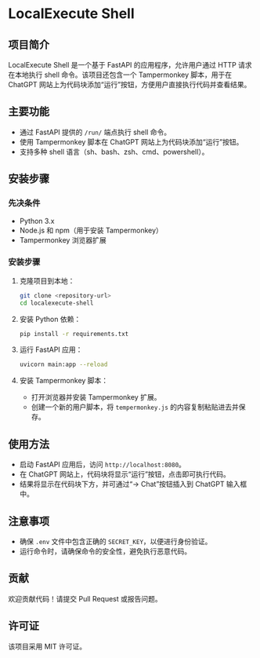 # LocalExecute Shell

## 项目简介

LocalExecute Shell 是一个基于 FastAPI 的应用程序，允许用户通过 HTTP 请求在本地执行 shell 命令。该项目还包含一个 Tampermonkey 脚本，用于在 ChatGPT 网站上为代码块添加“运行”按钮，方便用户直接执行代码并查看结果。

## 主要功能

- 通过 FastAPI 提供的 `/run/` 端点执行 shell 命令。
- 使用 Tampermonkey 脚本在 ChatGPT 网站上为代码块添加“运行”按钮。
- 支持多种 shell 语言（sh、bash、zsh、cmd、powershell）。

## 安装步骤

### 先决条件

- Python 3.x
- Node.js 和 npm（用于安装 Tampermonkey）
- Tampermonkey 浏览器扩展

### 安装步骤

1. 克隆项目到本地：

   ```bash
   git clone <repository-url>
   cd localexecute-shell
   ```

2. 安装 Python 依赖：

   ```bash
   pip install -r requirements.txt
   ```

3. 运行 FastAPI 应用：

   ```bash
   uvicorn main:app --reload
   ```

4. 安装 Tampermonkey 脚本：

   - 打开浏览器并安装 Tampermonkey 扩展。
   - 创建一个新的用户脚本，将 `tempermonkey.js` 的内容复制粘贴进去并保存。

## 使用方法

- 启动 FastAPI 应用后，访问 `http://localhost:8080`。
- 在 ChatGPT 网站上，代码块将显示“运行”按钮，点击即可执行代码。
- 结果将显示在代码块下方，并可通过“→ Chat”按钮插入到 ChatGPT 输入框中。

## 注意事项

- 确保 `.env` 文件中包含正确的 `SECRET_KEY`，以便进行身份验证。
- 运行命令时，请确保命令的安全性，避免执行恶意代码。

## 贡献

欢迎贡献代码！请提交 Pull Request 或报告问题。

## 许可证

该项目采用 MIT 许可证。
